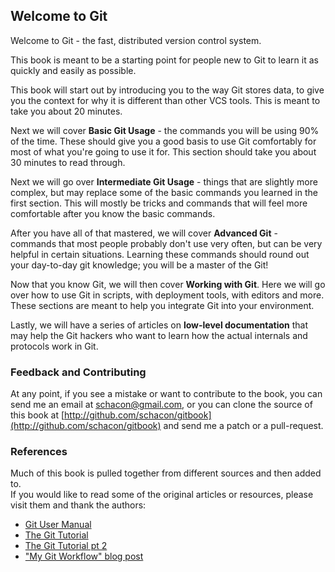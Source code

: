 ## Welcome to Git ##

Welcome to Git - the fast, distributed version control system.

This book is meant to be a starting point for people new to Git to learn it 
as quickly and easily as possible.


This book will start out by introducing you to the way Git stores data, to 
give you the context for why it is different than other VCS tools.
This is meant to take you about 20 minutes.

Next we will cover **Basic Git Usage** - the commands you will be using 90% of 
the time.  These should give you a good basis to use Git comfortably for most
of what you're going to use it for.  This section should take you about 30 
minutes to read through.

Next we will go over **Intermediate Git Usage** - things that are slightly more
complex, but may replace some of the basic commands you learned in the first 
section.  This will mostly be tricks and commands that will feel more 
comfortable after you know the basic commands.

After you have all of that mastered, we will cover **Advanced Git** - commands
that most people probably don't use very often, but can be very helpful in
certain situations.  Learning these commands should round out your day-to-day
git knowledge; you will be a master of the Git!

Now that you know Git, we will then cover **Working with Git**.  Here we will go
over how to use Git in scripts, with deployment tools, with editors and more.
These sections are meant to help you integrate Git into your environment.

Lastly, we will have a series of articles on **low-level documentation** that may
help the Git hackers who want to learn how the actual internals and protocols
work in Git.

### Feedback and Contributing ###

At any point, if you see a mistake or want to contribute to the book, you can 
send me an email at [schacon@gmail.com](mailto://schacon@gmail.com), or you
can clone the source of this book at 
[http://github.com/schacon/gitbook](http://github.com/schacon/gitbook)
and send me a patch or a pull-request.

### References ###

Much of this book is pulled together from different sources and then added to.  
If you would like to read some of the original articles or resources, please
visit them and thank the authors:

* [Git User Manual](http://www.kernel.org/pub/software/scm/git/docs/user-manual.html)
* [The Git Tutorial](http://www.kernel.org/pub/software/scm/git/docs/gittutorial.html)
* [The Git Tutorial pt 2](http://www.kernel.org/pub/software/scm/git/docs/gittutorial-2.html)
* ["My Git Workflow" blog post](http://osteele.com/archives/2008/05/my-git-workflow)

